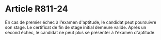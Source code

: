 # Article R811-24

En cas de premier échec à l'examen d'aptitude, le candidat peut poursuivre son stage. Le certificat de fin de stage initial demeure valide. Après un second échec, le candidat ne peut plus se présenter à l'examen d'aptitude.
